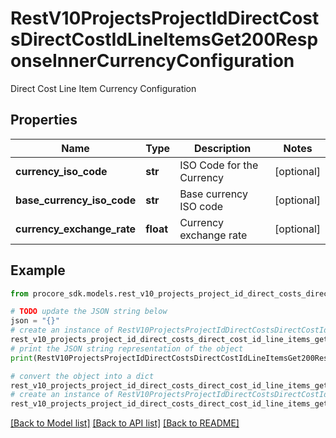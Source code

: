 # RestV10ProjectsProjectIdDirectCostsDirectCostIdLineItemsGet200ResponseInnerCurrencyConfiguration

Direct Cost Line Item Currency Configuration

## Properties

Name | Type | Description | Notes
------------ | ------------- | ------------- | -------------
**currency_iso_code** | **str** | ISO Code for the Currency | [optional] 
**base_currency_iso_code** | **str** | Base currency ISO code | [optional] 
**currency_exchange_rate** | **float** | Currency exchange rate | [optional] 

## Example

```python
from procore_sdk.models.rest_v10_projects_project_id_direct_costs_direct_cost_id_line_items_get200_response_inner_currency_configuration import RestV10ProjectsProjectIdDirectCostsDirectCostIdLineItemsGet200ResponseInnerCurrencyConfiguration

# TODO update the JSON string below
json = "{}"
# create an instance of RestV10ProjectsProjectIdDirectCostsDirectCostIdLineItemsGet200ResponseInnerCurrencyConfiguration from a JSON string
rest_v10_projects_project_id_direct_costs_direct_cost_id_line_items_get200_response_inner_currency_configuration_instance = RestV10ProjectsProjectIdDirectCostsDirectCostIdLineItemsGet200ResponseInnerCurrencyConfiguration.from_json(json)
# print the JSON string representation of the object
print(RestV10ProjectsProjectIdDirectCostsDirectCostIdLineItemsGet200ResponseInnerCurrencyConfiguration.to_json())

# convert the object into a dict
rest_v10_projects_project_id_direct_costs_direct_cost_id_line_items_get200_response_inner_currency_configuration_dict = rest_v10_projects_project_id_direct_costs_direct_cost_id_line_items_get200_response_inner_currency_configuration_instance.to_dict()
# create an instance of RestV10ProjectsProjectIdDirectCostsDirectCostIdLineItemsGet200ResponseInnerCurrencyConfiguration from a dict
rest_v10_projects_project_id_direct_costs_direct_cost_id_line_items_get200_response_inner_currency_configuration_from_dict = RestV10ProjectsProjectIdDirectCostsDirectCostIdLineItemsGet200ResponseInnerCurrencyConfiguration.from_dict(rest_v10_projects_project_id_direct_costs_direct_cost_id_line_items_get200_response_inner_currency_configuration_dict)
```
[[Back to Model list]](../README.md#documentation-for-models) [[Back to API list]](../README.md#documentation-for-api-endpoints) [[Back to README]](../README.md)


